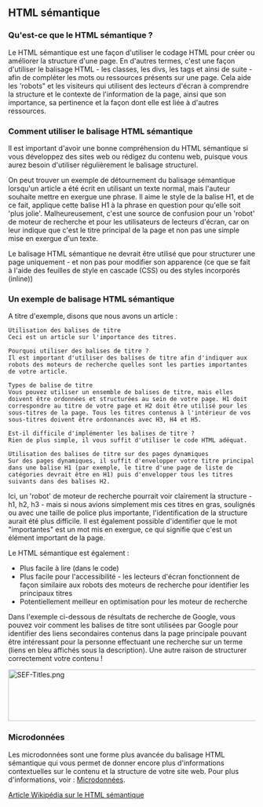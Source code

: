 <!-- Filename: Semantic_HTML_Markup / Display title: Balises HTML sémantique -->

## HTML sémantique

### Qu'est-ce que le HTML sémantique ?

Le HTML sémantique est une façon d'utiliser le codage HTML pour créer ou
améliorer la structure d'une page. En d'autres termes, c'est une façon
d'utiliser le balisage HTML - les classes, les divs, les tags et ainsi
de suite - afin de compléter les mots ou ressources présents sur une
page. Cela aide les 'robots" et les visiteurs qui utilisent des lecteurs
d'écran à comprendre la structure et le contexte de l'information de la
page, ainsi que son importance, sa pertinence et la façon dont elle est
liée à d'autres ressources.

### Comment utiliser le balisage HTML sémantique

Il est important d'avoir une bonne compréhension du HTML sémantique si
vous développez des sites web ou rédigez du contenu web, puisque vous
aurez besoin d'utiliser régulièrement le balisage structurel.

On peut trouver un exemple de détournement du balisage sémantique
lorsqu'un article a été écrit en utilisant un texte normal, mais
l'auteur souhaite mettre en exergue une phrase. Il aime le style de la
balise H1, et de ce fait, applique cette balise H1 à la phrase en
question pour qu'elle soit 'plus jolie'. Malheureusement, c'est une
source de confusion pour un 'robot' de moteur de recherche et pour les
utilisateurs de lecteurs d'écran, car on leur indique que c'est le titre
principal de la page et non pas une simple mise en exergue d'un texte.

Le balisage HTML sémantique ne devrait être utilisé que pour structurer
une page uniquement - et non pas pour modifier son apparence (ce que se
fait à l'aide des feuilles de style en cascade (CSS) ou des styles
incorporés (inline))

### Un exemple de balisage HTML sémantique

A titre d'exemple, disons que nous avons un article :

    Utilisation des balises de titre
    Ceci est un article sur l'importance des titres.

    Pourquoi utiliser des balises de titre ?
    Il est important d'utiliser des balises de titre afin d'indiquer aux robots des moteurs de recherche quelles sont les parties importantes de votre article.

    Types de balise de titre
    Vous pouvez utiliser un ensemble de balises de titre, mais elles doivent être ordonnées et structurées au sein de votre page. H1 doit correspondre au titre de votre page et H2 doit être utilisé pour les sous-titres de la page. Tous les titres contenus à l'intérieur de vos sous-titres doivent être ordonnancés avec H3, H4 et H5.

    Est-il difficile d'implémenter les balises de titre ?
    Rien de plus simple, il vous suffit d'utiliser le code HTML adéquat.

    Utilisation des balises de titre sur des pages dynamiques
    Sur des pages dynamiques, il suffit d'envelopper votre titre principal dans une balise H1 (par exemple, le titre d'une page de liste de catégories devrait être en H1) puis d'envelopper tous les titres suivants dans des balises H2.

Ici, un 'robot' de moteur de recherche pourrait voir clairement la
structure - h1, h2, h3 - mais si nous avions simplement mis ces titres
en gras, soulignés ou avec une taille de police plus importante,
l'identification de la structure aurait été plus difficile. Il est
également possible d'identifier que le mot "importantes" est un mot mis
en exergue, ce qui signifie que c'est un élément important de la page.

Le HTML sémantique est également :

- Plus facile à lire (dans le code)
- Plus facile pour l'accessibilité - les lecteurs d'écran fonctionnent
  de façon similaire aux robots des moteurs de recherche pour identifier
  les principaux titres
- Potentiellement meilleur en optimisation pour les moteur de recherche

Dans l'exemple ci-dessous de résultats de recherche de Google, vous
pouvez voir comment les balises de titre sont utilisées par Google pour
identifier des liens secondaires contenus dans la page principale
pouvant être intéressant pour la personne effectuant une recherche sur
un terme (liens en bleu affichés sous la description). Une autre raison
de structurer correctement votre contenu !

<img src="https://docs.joomla.org/images/5/58/SEF-Titles.png"
decoding="async" data-file-width="532" data-file-height="105"
width="532" height="105" alt="SEF-Titles.png" />

### Microdonnées

Les microdonnées sont une forme plus avancée du balisage HTML sémantique
qui vous permet de donner encore plus d'informations contextuelles sur
le contenu et la structure de votre site web. Pour plus d'informations,
voir :
[Microdonnées](https://docs.joomla.org/Microdata "Special:MyLanguage/Microdata").

<a href="http://fr.wikipedia.org/wiki/HTML_s%C3%A9mantique"
class="extiw" title="fr.wp:HTML sémantique">Article Wikipédia sur le
HTML sémantique</a>
